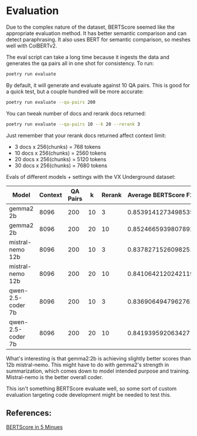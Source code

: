 # Evaluation

Due to the complex nature of the dataset, BERTScore seemed like the appropriate evaluation method. It has better semantic 
comparison and can detect paraphrasing. It also uses BERT for semantic comparison, so meshes well with ColBERTv2.
  
The eval script can take a long time because it ingests the data and generates the qa pairs all in one shot for consistency. To run:
```bash
poetry run evaluate
```
By default, it will generate and evaluate against 10 QA pairs. This is good for a quick test, but a couple hundred will 
be more accurate:
```bash
poetry run evaluate --qa-pairs 200
```
  
You can tweak number of docs and rerank docs returned:
```bash
poetry run evaluate --qa-pairs 10 --k 20 --rerank 3
```
Just remember that your rerank docs returned affect context limit:
  * 3  docs x 256(chunks) = 768 tokens
  * 10 docs x 256(chunks) = 2560 tokens
  * 20 docs x 256(chunks) = 5120 tokens
  * 30 docs x 256(chunks) = 7680 tokens
  
Evals of different models + settings with the VX Underground dataset:

| Model | Context | QA Pairs | k | Rerank | Average BERTScore F1 |
|-------|---------|----------|---|--------|----------------------|
| gemma2 2b | 8096 | 200 | 10 | 3 | 0.8539141273498535 |
| gemma2 2b | 8096 | 200 | 20 | 10 | 0.8524665939807892 |
| mistral-nemo 12b | 8096 | 200 | 10 | 3 | 0.8378271526098251 |
| mistral-nemo 12b | 8096 | 200 | 20 | 10 | 0.8410642120242119 |
| qwen-2.5-coder 7b | 8096 | 200 | 10 | 3 | 0.8369064947962761 |
| qwen-2.5-coder 7b | 8096 | 200 | 20 | 10 | 0.841939592063427 |

What's interesting is that gemma2:2b is achieving slightly better scores than 12b mistral-nemo. This might have to
do with gemma2's strength in summarization, which comes down to model intended purpose and training. Mistral-nemo is 
the better overall coder.
   
This isn't something BERTScore evaluate well, so some sort of custom evaluation targeting code development might be 
needed to test this.
  
## References:
[BERTScore in 5 Minues](https://medium.com/@abonia/bertscore-explained-in-5-minutes-0b98553bfb71)


